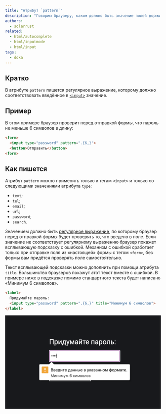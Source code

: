```yaml
---
title: "Атрибут `pattern`"
description: "Говорим браузеру, каким должно быть значение полей формы."
authors:
  - solarrust
related:
  - html/autocomplete
  - html/inputmode
  - html/input
tags:
  - doka
---
```


## Кратко

В атрибуте `pattern` пишется регулярное выражение, которому должно соответствовать введённое в [`<input>`](/html/input/) значение.

## Пример

В этом примере браузер проверит перед отправкой формы, что пароль не меньше 6 символов в длину:

```html
<form>
  <input type="password" pattern=".{6,}">
  <button>Отправить</button>
<form>
```

## Как пишется

Атрибут `pattern` можно применить только к тегам `<input>` и только со следующими значениями атрибута `type`:

- `text`;
- `tel`;
- `email`;
- `url`;
- `password`;
- `search`.

Значением должно быть [регулярное выражение](https://developer.mozilla.org/ru/docs/Web/JavaScript/Guide/Regular_Expressions), по которому браузер перед отправкой формы будет проверять то, что введено в поле. Если значение не соответствует регулярному выражению браузер покажет всплывающую подсказку с ошибкой. Механизм с ошибкой сработает только при отправке поля из «настоящей» формы с тегом `<form>`, без формы вам придётся проверять поле самостоятельно.

Текст всплывающей подсказки можно дополнить при помощи атрибута `title`. Большинство браузеров покажут этот текст вместе с ошибкой. В примере ниже в подсказке помимо стандартного текста будет написано «Минимум 6 символов».

```html
<label>
  Придумайте пароль:
  <input type="password" pattern=".{6,}" title="Минимум 6 символов">
</label>
```

![Всплывающая подсказка в Google Chrome](images/chrome_tooltip.png)
